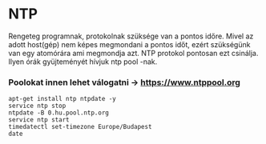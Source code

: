 # NTP
Rengeteg programnak, protokolnak szüksége van a pontos időre. Mivel az adott host(gép) nem képes megmondani a pontos időt, ezért szükségünk van egy atomórára ami megmondja azt. NTP protokol pontosan ezt csinálja. Ilyen órák gyüjteményét hívjuk ntp pool -nak.
### Poolokat innen lehet válogatni -> https://www.ntppool.org
```
apt-get install ntp ntpdate -y
service ntp stop
ntpdate -B 0.hu.pool.ntp.org
service ntp start
timedatectl set-timezone Europe/Budapest
date
```
